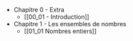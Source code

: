 - Chapitre 0 - Extra
	- [[00_01 - Introduction]]
- Chapitre 1 - Les ensembles de nombres
	- [[01_01 Nombres entiers]]